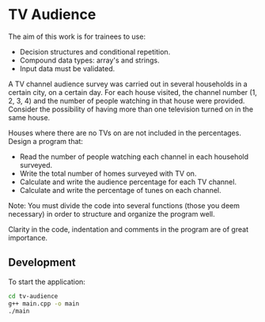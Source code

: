# TV Audience

The aim of this work is for trainees to use:

- Decision structures and conditional repetition.
- Compound data types: array's and strings.
- Input data must be validated.

A TV channel audience survey was carried out in several households in a certain city, on a certain day. For each house visited, the channel number (1, 2, 3, 4) and the number of people watching in that house were provided. Consider the possibility of having more than one television turned on in the same house.

Houses where there are no TVs on are not included in the percentages. Design a program that:

- Read the number of people watching each channel in each household surveyed.
- Write the total number of homes surveyed with TV on.
- Calculate and write the audience percentage for each TV channel.
- Calculate and write the percentage of tunes on each channel.

Note: You must divide the code into several functions (those you deem necessary) in order to structure and organize the program well.

Clarity in the code, indentation and comments in the program are of great importance.

## Development

To start the application:

```bash
cd tv-audience
g++ main.cpp -o main
./main
```
